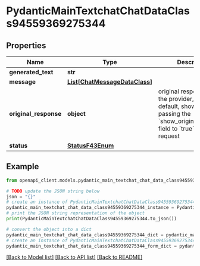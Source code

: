 # PydanticMainTextchatChatDataClass94559369275344


## Properties

Name | Type | Description | Notes
------------ | ------------- | ------------- | -------------
**generated_text** | **str** |  | 
**message** | [**List[ChatMessageDataClass]**](ChatMessageDataClass.md) |  | [optional] 
**original_response** | **object** | original response sent by the provider, hidden by default, show it by passing the &#x60;show_original_response&#x60; field to &#x60;true&#x60; in your request | [optional] 
**status** | [**StatusF43Enum**](StatusF43Enum.md) |  | 

## Example

```python
from openapi_client.models.pydantic_main_textchat_chat_data_class94559369275344 import PydanticMainTextchatChatDataClass94559369275344

# TODO update the JSON string below
json = "{}"
# create an instance of PydanticMainTextchatChatDataClass94559369275344 from a JSON string
pydantic_main_textchat_chat_data_class94559369275344_instance = PydanticMainTextchatChatDataClass94559369275344.from_json(json)
# print the JSON string representation of the object
print(PydanticMainTextchatChatDataClass94559369275344.to_json())

# convert the object into a dict
pydantic_main_textchat_chat_data_class94559369275344_dict = pydantic_main_textchat_chat_data_class94559369275344_instance.to_dict()
# create an instance of PydanticMainTextchatChatDataClass94559369275344 from a dict
pydantic_main_textchat_chat_data_class94559369275344_form_dict = pydantic_main_textchat_chat_data_class94559369275344.from_dict(pydantic_main_textchat_chat_data_class94559369275344_dict)
```
[[Back to Model list]](../README.md#documentation-for-models) [[Back to API list]](../README.md#documentation-for-api-endpoints) [[Back to README]](../README.md)


